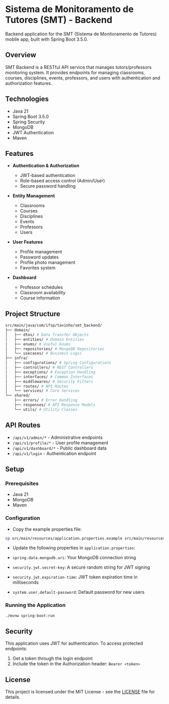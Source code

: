 # Sistema de Monitoramento de Tutores (SMT) - Backend

Backend application for the SMT (Sistema de Monitoramento de Tutores) mobile app, built with Spring Boot 3.5.0.

## Overview

SMT Backend is a RESTful API service that manages tutors/professors monitoring system. It provides endpoints for managing classrooms, courses, disciplines, events, professors, and users with authentication and authorization features.

## Technologies

- Java 21
- Spring Boot 3.5.0
- Spring Security
- MongoDB
- JWT Authentication
- Maven

## Features

- **Authentication & Authorization**
  - JWT-based authentication
  - Role-based access control (Admin/User)
  - Secure password handling

- **Entity Management**
  - Classrooms
  - Courses
  - Disciplines
  - Events
  - Professors
  - Users

- **User Features**
  - Profile management
  - Password updates
  - Profile photo management
  - Favorites system

- **Dashboard**
  - Professor schedules
  - Classroom availability
  - Course information

## Project Structure

```bash
src/main/java/com/ifsp/tavinho/smt_backend/
├── domain/
│   ├── dtos/ # Data Transfer Objects
│   ├── entities/ # Domain Entities
│   ├── enums/ # Useful Enums 
│   ├── repositories/ # MongoDB Repositories
│   └── usecases/ # Business Logic
├── infra/
│   ├── configurations/ # Spring Configurations
│   ├── controllers/ # REST Controllers
│   ├── exceptions/ # Exception Handling
│   ├── interfaces/ # Common Interfaces
│   ├── middlewares/ # Security Filters
│   ├── routes/ # API Routes
│   └── services/ # Core Services
└── shared/
    ├── errors/ # Error Handling
    ├── responses/ # API Response Models
    └── utils/ # Utility Classes
```

## API Routes

- `/api/v1/admin/*` - Administrative endpoints
- `/api/v1/profile/*` - User profile management
- `/api/v1/dashboard/*` - Public dashboard data
- `/api/v1/login` - Authentication endpoint

## Setup

### Prerequisites

- Java 21
- MongoDB
- Maven

### Configuration

- Copy the example properties file:

```bash
cp src/main/resources/application.properties.example src/main/resources/application.properties
```

- Update the following properties in `application.properties`:

- `spring.data.mongodb.uri`: Your MongoDB connection string
- `security.jwt.secret-key`: A secure random string for JWT signing
- `security.jwt.expiration-time`: JWT token expiration time in milliseconds
- `system.user.default-password`: Default password for new users

### Running the Application

```bash
./mvnw spring-boot:run
```

## Security

This application uses JWT for authentication. To access protected endpoints:

1. Get a token through the login endpoint
2. Include the token in the Authorization header: `Bearer <token>`

## License

This project is licensed under the MIT License - see the [LICENSE](LICENSE) file for details.
